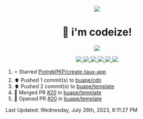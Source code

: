 <p align="center">
    <img src="https://avatars.githubusercontent.com/u/63158950?s=400&u=dd76c829ae30921e131dcbe7c830dc368e2d6e8a&v=4" />
</p>

<h1 align="center">
    👋 i'm codeize!
</h1>

<p align="center">
  <a href="https://skillicons.dev">
    <img align="center" src="https://skillicons.dev/icons?i=discord,bots,ts,nodejs,mysql,postgresql,react,nextjs,tailwindcss" />
  </a>
</p>

<p align="center">
  <a href="https://discord.com/users/668423998777982997">
    <img src="https://nocache.advaith.workers.dev?url=https://img.shields.io/endpoint?url=https://dev.discordprofiles.me/api/badge/status/668423998777982997?simple=true" />
    <img src="https://nocache.advaith.workers.dev?url=https://img.shields.io/endpoint?url=https://dev.discordprofiles.me/api/badge/vscode/668423998777982997" />
    <img src="https://nocache.advaith.workers.dev?url=https://img.shields.io/endpoint?url=https://dev.discordprofiles.me/api/badge/playing/668423998777982997" />
    <img src="https://nocache.advaith.workers.dev?url=https://img.shields.io/endpoint?url=https://dev.discordprofiles.me/api/badge/spotify/668423998777982997" />
    <img src="https://komarev.com/ghpvc/?username=codeize" />
    <img src="https://hits.link/hits?url=https%3A%2F%2Fgithub.com%2FCodeize" />
  </a>
</p>

<!--RECENT_ACTIVITY:start-->
1. ⭐ Starred [PiotrekPKP/create-taux-app](https://github.com/PiotrekPKP/create-taux-app)<br>
2. ⬆️ Pushed 1 commit(s) to [buape/cdn](https://github.com/buape/cdn)<br>
3. ⬆️ Pushed 2 commit(s) to [buape/template](https://github.com/buape/template)<br>
4. 🎉 Merged PR [#20](https://github.com/buape/template/pull/20) in [buape/template](https://github.com/buape/template)<br>
5. 💪 Opened PR [#20](https://github.com/buape/template/pull/20) in [buape/template](https://github.com/buape/template)<br>
<!--RECENT_ACTIVITY:end-->

<!--RECENT_ACTIVITY:last_update-->
Last Updated: Wednesday, July 26th, 2023, 6:11:27 PM
<!--RECENT_ACTIVITY:last_update_end-->

